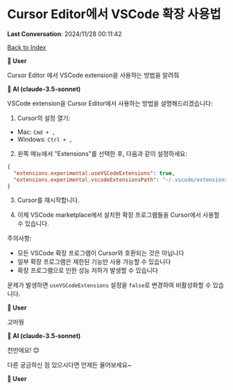 # Cursor Editor에서 VSCode 확장 사용법

**Last Conversation**: 2024/11/28 00:11:42

[Back to Index](../index.md)

<!-- Bubble ID: 050e847d-ac73-4923-acaf-25372483b851 -->
**👤 User**

Cursor Editor 에서 VSCode extension을 사용하는 방법을 알려줘



<!-- Bubble ID: ed451040-6317-48c3-9d3f-5e126909ce90 -->
**🤖 AI (claude-3.5-sonnet)**

VSCode extension을 Cursor Editor에서 사용하는 방법을 설명해드리겠습니다:

1. Cursor의 설정 열기:
- Mac: `Cmd + ,` 
- Windows: `Ctrl + ,`

2. 왼쪽 메뉴에서 "Extensions"를 선택한 후, 다음과 같이 설정하세요:

```json:settings.json
{
  "extensions.experimental.useVSCodeExtensions": true,
  "extensions.experimental.vscodeExtensionsPath": "~/.vscode/extensions"
}
```

3. Cursor를 재시작합니다.

4. 이제 VSCode marketplace에서 설치한 확장 프로그램들을 Cursor에서 사용할 수 있습니다.

주의사항:
- 모든 VSCode 확장 프로그램이 Cursor와 호환되는 것은 아닙니다
- 일부 확장 프로그램은 제한된 기능만 사용 가능할 수 있습니다
- 확장 프로그램으로 인한 성능 저하가 발생할 수 있습니다

문제가 발생하면 `useVSCodeExtensions` 설정을 `false`로 변경하여 비활성화할 수 있습니다.



<!-- Bubble ID: 972b5ffd-1a30-42ac-80c5-f54ce536b976 -->
**👤 User**

고마웡



<!-- Bubble ID: 06f09f6a-53e8-4360-80d7-524ce116106f -->
**🤖 AI (claude-3.5-sonnet)**

천만에요! 😊 

다른 궁금하신 점 있으시다면 언제든 물어보세요~



<!-- Bubble ID: 843867b0-f51b-406e-9086-6afb790dc568 -->
**👤 User**


